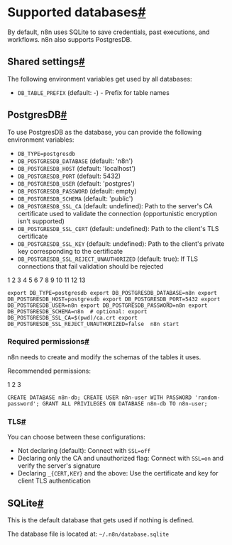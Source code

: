 [](https://github.com/n8n-io/n8n-docs/edit/main/docs/hosting/configuration/supported-databases-settings.md "Edit this page")

# Supported databases[#](#supported-databases "Permanent link")

By default, n8n uses SQLite to save credentials, past executions, and workflows. n8n also supports PostgresDB.

## Shared settings[#](#shared-settings "Permanent link")

The following environment variables get used by all databases:

*   `DB_TABLE_PREFIX` (default: -) - Prefix for table names

## PostgresDB[#](#postgresdb "Permanent link")

To use PostgresDB as the database, you can provide the following environment variables:

*   `DB_TYPE=postgresdb`
*   `DB_POSTGRESDB_DATABASE` (default: 'n8n')
*   `DB_POSTGRESDB_HOST` (default: 'localhost')
*   `DB_POSTGRESDB_PORT` (default: 5432)
*   `DB_POSTGRESDB_USER` (default: 'postgres')
*   `DB_POSTGRESDB_PASSWORD` (default: empty)
*   `DB_POSTGRESDB_SCHEMA` (default: 'public')
*   `DB_POSTGRESDB_SSL_CA` (default: undefined): Path to the server's CA certificate used to validate the connection (opportunistic encryption isn't supported)
*   `DB_POSTGRESDB_SSL_CERT` (default: undefined): Path to the client's TLS certificate
*   `DB_POSTGRESDB_SSL_KEY` (default: undefined): Path to the client's private key corresponding to the certificate
*   `DB_POSTGRESDB_SSL_REJECT_UNAUTHORIZED` (default: true): If TLS connections that fail validation should be rejected

 1
 2
 3
 4
 5
 6
 7
 8
 9
10
11
12
13

`export DB_TYPE=postgresdb export DB_POSTGRESDB_DATABASE=n8n export DB_POSTGRESDB_HOST=postgresdb export DB_POSTGRESDB_PORT=5432 export DB_POSTGRESDB_USER=n8n export DB_POSTGRESDB_PASSWORD=n8n export DB_POSTGRESDB_SCHEMA=n8n  # optional: export DB_POSTGRESDB_SSL_CA=$(pwd)/ca.crt export DB_POSTGRESDB_SSL_REJECT_UNAUTHORIZED=false  n8n start`

### Required permissions[#](#required-permissions "Permanent link")

n8n needs to create and modify the schemas of the tables it uses.

Recommended permissions:

1
2
3

`CREATE DATABASE n8n-db; CREATE USER n8n-user WITH PASSWORD 'random-password'; GRANT ALL PRIVILEGES ON DATABASE n8n-db TO n8n-user;`

### TLS[#](#tls "Permanent link")

You can choose between these configurations:

*   Not declaring (default): Connect with `SSL=off`
*   Declaring only the CA and unauthorized flag: Connect with `SSL=on` and verify the server's signature
*   Declaring `_{CERT,KEY}` and the above: Use the certificate and key for client TLS authentication

## SQLite[#](#sqlite "Permanent link")

This is the default database that gets used if nothing is defined.

The database file is located at: `~/.n8n/database.sqlite`